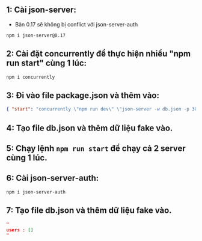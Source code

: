 ## 1: Cài json-server:

- Bản 0.17 sẽ không bị conflict với json-server-auth

`npm i json-server@0.17`

## 2: Cài đặt concurrently để thực hiện nhiều "npm run start" cùng 1 lúc:

`npm i concurrently`

## 3: Đi vào file package.json và thêm vào:

```json
{ "start": "concurrently \"npm run dev\" \"json-server -w db.json -p 3000\"" }
```

## 4: Tạo file db.json và thêm dữ liệu fake vào.

## 5: Chạy lệnh `npm run start` để chạy cả 2 server cùng 1 lúc.

## 6: Cài json-server-auth:

`npm i json-server-auth`

## 7: Tạo file db.json và thêm dữ liệu fake vào.

```json
"
users : []
"
```
